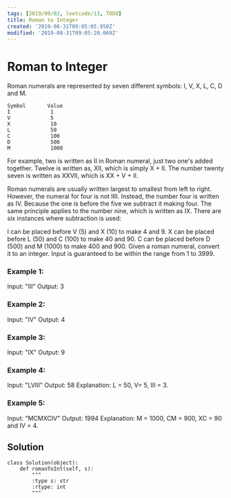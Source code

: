 ```yaml
---
tags: [2019/09/02, leetcode/13, TODO]
title: Roman to Integer
created: '2019-08-31T09:05:05.950Z'
modified: '2019-08-31T09:05:20.069Z'
---
```


# Roman to Integer

Roman numerals are represented by seven different symbols: I, V, X, L, C, D and M.

```
Symbol       Value
I             1
V             5
X             10
L             50
C             100
D             500
M             1000
```

For example, two is written as II in Roman numeral, just two one's added together. Twelve is written as, XII, which is simply X + II. The number twenty seven is written as XXVII, which is XX + V + II.

Roman numerals are usually written largest to smallest from left to right. However, the numeral for four is not IIII. Instead, the number four is written as IV. Because the one is before the five we subtract it making four. The same principle applies to the number nine, which is written as IX. There are six instances where subtraction is used:

I can be placed before V (5) and X (10) to make 4 and 9.
X can be placed before L (50) and C (100) to make 40 and 90.
C can be placed before D (500) and M (1000) to make 400 and 900.
Given a roman numeral, convert it to an integer. Input is guaranteed to be within the range from 1 to 3999.

### Example 1:

Input: "III"
Output: 3

### Example 2:

Input: "IV"
Output: 4

### Example 3:

Input: "IX"
Output: 9

### Example 4:

Input: "LVIII"
Output: 58
Explanation: L = 50, V= 5, III = 3.

### Example 5:

Input: "MCMXCIV"
Output: 1994
Explanation: M = 1000, CM = 900, XC = 90 and IV = 4.


## Solution

```
class Solution(object):
    def romanToInt(self, s):
        """
        :type s: str
        :rtype: int
        """

```
